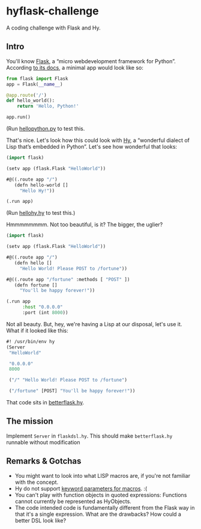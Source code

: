 # hyflask-challenge

A coding challenge with Flask and Hy.

## Intro

You'll know [Flask](http://flask.pocoo.org/), a “micro webdevelopment framework for Python”.
According [to its docs](http://flask.pocoo.org/docs/0.12/quickstart/#a-minimal-application), a minimal app would look like so:

```python
from flask import Flask
app = Flask(__name__)

@app.route('/')
def hello_world():
    return 'Hello, Python!'

app.run()
```

(Run [hellopython.py]([hellopython.py) to test this.

That's nice. Let's look how this could look with [Hy](http://docs.hylang.org/en/stable/), a “wonderful dialect of Lisp that’s embedded in Python”.
Let's see how wonderful that looks:

```lisp
(import flask)

(setv app (flask.Flask "HelloWorld"))

#@((.route app "/")
   (defn hello-world []
     "Hello Hy!"))

(.run app)
```

(Run [hellohy.hy](hellohy.hy) to test this.)

Hmmmmmmmm. Not too beautiful, is it? The bigger, the uglier?

```lisp
(import flask)

(setv app (flask.Flask "HelloWorld"))

#@((.route app "/")
   (defn hello []
     "Hello World! Please POST to /fortune"))

#@((.route app "/fortune" :methods [ "POST" ])
   (defn fortune []
     "You'll be happy forever!"))

(.run app
      :host "0.0.0.0"
      :port (int 8000))
```

Not all beauty. But, hey, we're having a Lisp at our disposal, let's use it. What if it looked like this:

```lisp
#! /usr/bin/env hy
(Server
 "HelloWorld"

 "0.0.0.0"
 8000

 ("/" "Hello World! Please POST to /fortune")

 ("/fortune" [POST] "You'll be happy forever!"))
```

That code sits in [betterflask.hy](betterflask.hy).

## The mission

Implement `Server` in `flaskdsl.hy`. This should make `betterflask.hy` runnable without modification

## Remarks & Gotchas

* You might want to look into what LISP macros are, if you're not familiar with the concept.
* Hy do not support [keyword parameters for macros](https://github.com/hylang/hy/pull/960#issuecomment-148296324). :(
* You can't play with function objects in quoted expressions: Functions cannot currently be represented as HyObjects.
* The code intended code is fundamentally different from the Flask way in that it's a single expression. What are the drawbacks? How could a better DSL look like?
